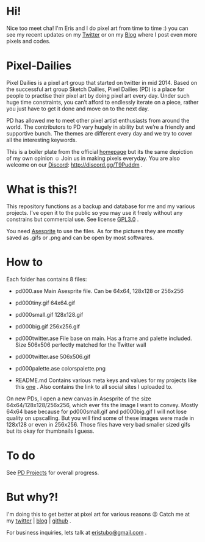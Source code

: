 # Hi!
Nice too meet cha!
I'm Eris and I do pixel art from time to time :) you can see my recent updates on my [Twitter](https://twitter/eristubo) or on my [Blog](https://eristubo.github.io) where I post even more pixels and codes.

# Pixel-Dailies
Pixel Dailies is a pixel art group that started on twitter in mid 2014. Based on the successful art group Sketch Dailies, Pixel Dailies (PD) is a place for people to practise their pixel art by doing pixel art every day. Under such huge time constraints, you can’t afford to endlessly iterate on a piece, rather you just have to get it done and move on to the next day.

PD has allowed me to meet other pixel artist enthusiasts from around the world. The contributors to PD vary hugely in ability but we’re a friendly and supportive bunch. The themes are different every day and we try to cover all the interesting keywords.

This is a boiler plate from the official [homepage](https://bp.io/pd) but its the same depiction of my own opinion :relaxed:
Join us in making pixels everyday. You are also welcome on our [Discord](http://discord.gg/T9Puddm): http://discord.gg/T9Puddm .

# What is this?!
This repository functions as a backup and database for me and my various projects.
I've open it to the public so you may use it freely without any constrains but commercial use. See license [GPL3.0](https://www.gnu.org/licenses/gpl-3.0.en.html) .

You need [Asesprite](https://www.aseprite.org/) to use the files.
As for the pictures they are mostly saved as .gifs or .png and can be open by most softwares.

# How to
Each folder has contains 8 files:
  - pd000.ase           Main Asesprite file. Can be 64x64, 128x128 or 256x256

  - pd000tiny.gif       64x64.gif
  - pd000small.gif      128x128.gif
  - pd000big.gif        256x256.gif

  - pd000twitter.ase    File base on main. Has a frame and palette included. Size 506x506 perfectly matched for the Twitter wall
  - pd000twitter.ase    506x506.gif

  - pd000palette.ase    colorspalette.png

  - README.md           Contains various meta keys and values for my projects like this [one](https://github.com/eristubo) . Also contains the link to all social sites I uploaded to. 

On new PDs, I open a new canvas in Asesprite of the size 64x64/128x128/256x256, which ever fits the image I want to convey. Mostly 64x64 base because for pd000small.gif and pd000big.gif I will not lose quality on upscalling.
But you will find some of these images were made in 128x128 or even in 256x256. Those files have very bad smaller sized gifs but its okay for thumbnails I guess.

# To do
See [PD Projects](https://github.com/ErisTubo/Pixel-Dailies/projects) for overall progress.


# But why?!
I'm doing this to get better at pixel art for various reasons :stuck_out_tongue_winking_eye:
Catch me at my [twitter](https://twitter.com/eristubo) | [blog](https://eristubo.github.io) | [github](https://github.com/eristubo) .

For business inquiries, lets talk at [eristubo@gmail.com](eristubo@gmail.com) .
